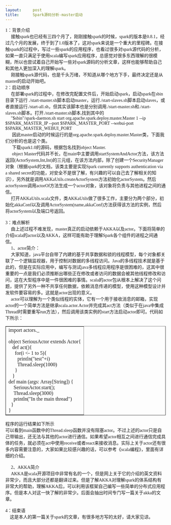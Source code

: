 ```yaml
---
layout:     post
title:      Spark源码分析-master启动
---
```

<div id="article_content" class="article_content clearfix csdn-tracking-statistics" data-pid="blog" data-mod="popu_307" data-dsm="post">
								            <link rel="stylesheet" href="https://csdnimg.cn/release/phoenix/template/css/ck_htmledit_views-f76675cdea.css">
						<div class="htmledit_views" id="content_views">
                
<div>
<div style="font-family:'微软雅黑';font-size:14px;">1：背景介绍</div>
<div style="font-family:'微软雅黑';font-size:14px;">     接触spark也已经有三四个月了，刚刚接触spark的时候，spark的版本是0.8.1，经过几个月的发展，终于到了1.0版本了，这对spark来说是一个重大的里程碑。在接触spark的过程中，写过一些spark的应用程序，也看过很多对spark源代码的分析，如果一直只满足于使用scala编写spark应用程序，总感觉对很多东西理解的很模糊，所以也尝试着自己开始写一些对spark源码的分析文章，这样也能够帮助自己和其他人更加深入的理解spark。
     </div>
<div style="font-family:'微软雅黑';font-size:14px;">     刚接触spark源代码，也是千头万绪，不知道从哪个地方下手，最终决定还是从master的启动开始吧。</div>
<div style="font-family:'微软雅黑';font-size:14px;">2：启动顺序</div>
<div style="font-family:'微软雅黑';font-size:14px;">     在部署spark的过程中，在修改完配置文件后，开始启动spark，启动spark在sbin目录下运行 ./start-master.sh脚本启动master，运行./start-slaves.sh脚本启动slaves，或者直接运行./start-all.sh，但其实该脚本也是分别调用./start-master.sh和./start-slaves.sh脚本。打开./start-master.sh脚本,找到其中的</div>
<div style="font-family:'微软雅黑';font-size:14px;">     "$sbin"/spark-daemon.sh start org.apache.spark.deploy.master.Master 1 --ip $SPARK_MASTER_IP --port $SPARK_MASTER_PORT --webui-port $SPARK_MASTER_WEBUI_PORT</div>
<div style="font-family:'微软雅黑';font-size:14px;">      因此master启动的时候运行的是org.apache.spark.deploy.master.Master类，下面我们分析的也是这个类。</div>
<div style="font-family:'微软雅黑';font-size:14px;">      下载spark1.0的源码，根据包名找到object Master.</div>
</div>
<div style="font-family:'微软雅黑';font-size:14px;">
<div>
<div style="font-family:'微软雅黑';font-size:14px;"><img src="https://img-blog.csdn.net/20140606163558937?watermark/2/text/aHR0cDovL2Jsb2cuY3Nkbi5uZXQvaHVqdW44NjEw/font/5a6L5L2T/fontsize/400/fill/I0JBQkFCMA==/dissolve/70/gravity/Center" alt=""><br></div>
<div style="font-family:'微软雅黑';font-size:14px;">      object Master代码并不长，在main中主要调用startSystemAndActor方法，该方法返回(ActorSystem,Int,Int)的三元组，在该方法内部，除了创建一个SecurityManager对象（根据spark的文档，该类主要是实现Spark currently supports authentication via a shared
 secret的功能，对安全不是很了解，有兴趣的可以自己去了解相关的知识），另外就是调用AKKaUtils.createActorSystem方法初始化actorSystem。然后actorSystem调用actorOf方法生成一个actor对象，该对象将负责与其他进程之间的通信。</div>
<div style="font-family:'微软雅黑';font-size:14px;">     打开AKKaUtils.scala文件，类AKKaUtils做了很多工作，主要分为两个部分，初始化akkaConf以及调用ActorSystem(name,akkaConf)方法获得该方法的实例，然后将actorSystem以及端口号返回。</div>
<div style="font-family:'微软雅黑';font-size:14px;"></div>
<div style="font-family:'微软雅黑';font-size:14px;"><br></div>
<div style="font-family:'微软雅黑';font-size:14px;">3：难点解析</div>
<div style="font-family:'微软雅黑';font-size:14px;">     由上述过程不难发现，master真正的启动依赖于AKKA以及actor。下面将简单的介绍scala的actor以及AKKA，这样可能有助于理解Spark各个组件的进程之间通信。</div>
<div style="font-family:'微软雅黑';font-size:14px;">     1、actor简介：</div>
<div style="font-family:'微软雅黑';font-size:14px;">     大家知道，java平台自带了内建的基于共享数据和锁的线程模型，每个对象都关联了一个逻辑监视器，用于控制对数据的多线程访问。Java的多线程技术就是基于此的，但是在实际应用中，编写与测试java多线程应用程序是很困难的，这其中很重要的一点是我们必须推断出哪些正在修改或者访问的数据会被其他线程修改和访问，这在大型程序中是一件很困难的事情。scala的actor包从根本上解决了这个问题，提供了另外一种不共享任何数据，依赖消息传递的模型，使用这种模型设计并发软件要容易的多。这就是actor出现的意义。</div>
<div style="font-family:'微软雅黑';font-size:14px;">     actor可以理解为一个类似线程的实体，它有一个用于接收消息的邮箱，实现actor的一个简单方法是继承scala.actor.Actor并完成其act方法（类似于在java中集成Thread时需要重写run方法），然后调用该类实例的start方法启动actor即可。代码如下所示：</div>
<div style="font-family:'微软雅黑';font-size:14px;">
<table border="1" cellpadding="2" cellspacing="0" width="100%"><tbody><tr><td valign="top">import actors._<br><br>
object SeriousActor extends Actor{<br>
   def act(){<br>
     for(i &lt;- 1 to 5){<br>
       println("test"+i)<br>
       Thread.sleep(1000)<br>
     }<br>
   }<br>
def main (args: Array[String]) {<br>
    SeriousActor.start();<br>
    Thread.sleep(3000)<br>
    println("In the main thread")<br>
  }<br>
}</td>
</tr></tbody></table><div>程序的运行结果如下所示</div>
<div><img src="https://img-blog.csdn.net/20140606163659546?watermark/2/text/aHR0cDovL2Jsb2cuY3Nkbi5uZXQvaHVqdW44NjEw/font/5a6L5L2T/fontsize/400/fill/I0JBQkFCMA==/dissolve/70/gravity/Center" alt=""><br></div>
<div>
<div>
<div style="font-family:'微软雅黑';font-size:14px;">可以看到main函数中的Thread.sleep函数并没有阻塞actor。不过上述的actor只是自己带输出，还无法与其他的actor进行通信。如果希望actor相互之间进行通信完成具体的任务，就必须在act中使用receive或者react来接收消息。实际上关于actor还有很多内容需要注意的，大家如果比较感兴趣的话，可以参考《scala编程》，里面有详细的介绍。</div>
<div style="font-family:'微软雅黑';font-size:14px;">   </div>
<div style="font-family:'微软雅黑';font-size:14px;">     2、AKKA简介</div>
<div style="font-family:'微软雅黑';font-size:14px;">     AKKA是scala开源项目中非常有名的一个，但是网上关于它的介绍的英文资料非常少，而且大部分还都是翻译过来。但是了解AKKA对理解spark的体系结构有非常大的帮助，理解AKKA后，可以利用该框架自己编写一些简单的分布式应用程序。但是本人对这一快了解的非常少。后面会抽出时间专门写一篇关于akka的文章。</div>
<div style="font-family:'微软雅黑';font-size:14px;"><br></div>
<div style="font-family:'微软雅黑';font-size:14px;">4：结束语</div>
<div style="font-family:'微软雅黑';font-size:14px;">    这是本人的第一篇关于spark的文章，有很多地方写的太好，请大家见谅。</div>
</div>
<br></div>
</div>
</div>
<br></div>
            </div>
                </div>
